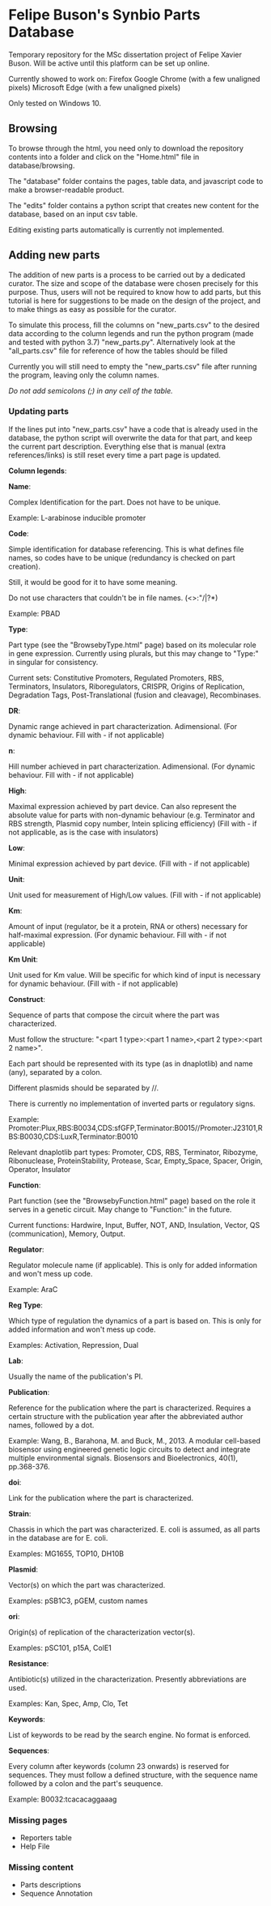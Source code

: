 # Felipe Buson's Synbio Parts Database

Temporary repository for the MSc dissertation project of Felipe Xavier Buson. Will be active until this platform can be set up online.

Currently showed to work on:
Firefox
Google Chrome (with a few unaligned pixels)
Microsoft Edge (with a few unaligned pixels)

Only tested on Windows 10.

## Browsing

To browse through the html, you need only to download the repository contents into a folder and click on the "Home.html" file in database/browsing.

The "database" folder contains the pages, table data, and javascript code to make a browser-readable product.

The "edits" folder contains a python script that creates new content for the database, based on an input csv table.

Editing existing parts automatically is currently not implemented.

## Adding new parts

The addition of new parts is a process to be carried out by a dedicated curator. The size and scope of the database were chosen precisely for this purpose. Thus, users will not be required to know how to add parts, but this tutorial is here for suggestions to be made on the design of the project, and to make things as easy as possible for the curator.

To simulate this process, fill the columns on "new_parts.csv" to the desired data according to the column legends and run the python program (made and tested with python 3.7) "new_parts.py". Alternatively look at the "all_parts.csv" file for reference of how the tables should be filled

Currently you will still need to empty the "new_parts.csv" file after running the program, leaving only the column names.

*Do not add semicolons (;) in any cell of the table.*

### Updating parts

If the lines put into "new_parts.csv" have a code that is already used in the database, the python script will overwrite the data for that part, and keep the current part description. Everything else that is manual (extra references/links) is still reset every time a part page is updated.

**Column legends**:

**Name**:

Complex Identification for the part. Does not have to be unique.

Example: L-arabinose inducible promoter

**Code**:

Simple identification for database referencing. This is what defines file names, so codes have to be unique (redundancy is checked on part creation).

Still, it would be good for it to have some meaning.

Do not use characters that couldn't be in file names. (<>:"/\|?*)

Example: PBAD

**Type**:

Part type (see the "BrowsebyType.html" page) based on its molecular role in gene expression. Currently using plurals, but this may change to "Type:" in singular for consistency.

Current sets: Constitutive Promoters, Regulated Promoters, RBS, Terminators, Insulators, Riboregulators, CRISPR, Origins of Replication, Degradation Tags, Post-Translational (fusion and cleavage), Recombinases.

**DR**:

Dynamic range achieved in part characterization. Adimensional.
(For dynamic behaviour. Fill with - if not applicable)

**n**:

Hill number achieved in part characterization. Adimensional.
(For dynamic behaviour. Fill with - if not applicable)

**High**:

Maximal expression achieved by part device. Can also represent the absolute value for parts with non-dynamic behaviour (e.g. Terminator and RBS strength, Plasmid copy number, Intein splicing efficiency)
(Fill with - if not applicable, as is the case with insulators)

**Low**:

Minimal expression achieved by part device.
(Fill with - if not applicable)

**Unit**:

Unit used for measurement of High/Low values.
(Fill with - if not applicable)

**Km**:

Amount of input (regulator, be it a protein, RNA or others) necessary for half-maximal expression.
(For dynamic behaviour. Fill with - if not applicable)

**Km Unit**:

Unit used for Km value. Will be specific for which kind of input is necessary for dynamic behaviour.
(Fill with - if not applicable)

**Construct**:

Sequence of parts that compose the circuit where the part was characterized.

Must follow the structure: "<part 1 type>:<part 1 name>,<part 2 type>:<part 2 name>".

Each part should be represented with its type (as in dnaplotlib) and name (any), separated by a colon.

Different plasmids should be separated by //.

There is currently no implementation of inverted parts or regulatory signs.

Example: Promoter:Plux,RBS:B0034,CDS:sfGFP,Terminator:B0015//Promoter:J23101,RBS:B0030,CDS:LuxR,Terminator:B0010

Relevant dnaplotlib part types: Promoter, CDS, RBS, Terminator, Ribozyme, Ribonuclease, ProteinStability, Protease, Scar, Empty_Space, Spacer, Origin, Operator, Insulator

**Function**:

Part function (see the "BrowsebyFunction.html" page) based on the role it serves in a genetic circuit. May change to "Function:" in the future.

Current functions: Hardwire, Input, Buffer, NOT, AND, Insulation, Vector, QS (communication), Memory, Output.

**Regulator**:

Regulator molecule name (if applicable). This is only for added information and won't mess up code.

Example: AraC

**Reg Type**:

Which type of regulation the dynamics of a part is based on. This is only for added information and won't mess up code.

Examples: Activation, Repression, Dual

**Lab**:

Usually the name of the publication's PI.

**Publication**:

Reference for the publication where the part is characterized. Requires a certain structure with the publication year after the abbreviated author names, followed by a dot.

Example: Wang, B., Barahona, M. and Buck, M., 2013. A modular cell-based biosensor using engineered genetic logic circuits to detect and integrate multiple environmental signals. Biosensors and Bioelectronics, 40(1), pp.368-376.

**doi**:

Link for the publication where the part is characterized.

**Strain**:

Chassis in which the part was characterized. E. coli is assumed, as all parts in the database are for E. coli.

Examples: MG1655, TOP10, DH10B

**Plasmid**:

Vector(s) on which the part was characterized.

Examples: pSB1C3, pGEM, custom names

**ori**:

Origin(s) of replication of the characterization vector(s).

Examples: pSC101, p15A, ColE1

**Resistance**:

Antibiotic(s) utilized in the characterization. Presently abbreviations are used.

Examples: Kan, Spec, Amp, Clo, Tet

**Keywords**:

List of keywords to be read by the search engine. No format is enforced.

**Sequences**:

Every column after keywords (column 23 onwards) is reserved for sequences. They must follow a defined structure, with the sequence name followed by a colon and the part's seuquence.

Example: B0032:tcacacaggaaag

### Missing pages

- Reporters table
- Help File

### Missing content

- Parts descriptions
- Sequence Annotation
